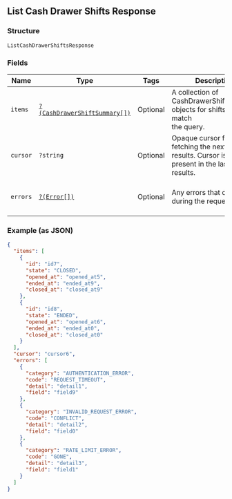 ## List Cash Drawer Shifts Response

### Structure

`ListCashDrawerShiftsResponse`

### Fields

| Name | Type | Tags | Description | Getter | Setter |
|  --- | --- | --- | --- | --- | --- |
| `items` | [`?(CashDrawerShiftSummary[])`](/doc/models/cash-drawer-shift-summary.md) | Optional | A collection of CashDrawerShiftSummary objects for shifts that match<br>the query. | getItems(): ?array | setItems(?array items): void |
| `cursor` | `?string` | Optional | Opaque cursor for fetching the next page of results. Cursor is not<br>present in the last page of results. | getCursor(): ?string | setCursor(?string cursor): void |
| `errors` | [`?(Error[])`](/doc/models/error.md) | Optional | Any errors that occurred during the request. | getErrors(): ?array | setErrors(?array errors): void |

### Example (as JSON)

```json
{
  "items": [
    {
      "id": "id7",
      "state": "CLOSED",
      "opened_at": "opened_at5",
      "ended_at": "ended_at9",
      "closed_at": "closed_at9"
    },
    {
      "id": "id8",
      "state": "ENDED",
      "opened_at": "opened_at6",
      "ended_at": "ended_at0",
      "closed_at": "closed_at0"
    }
  ],
  "cursor": "cursor6",
  "errors": [
    {
      "category": "AUTHENTICATION_ERROR",
      "code": "REQUEST_TIMEOUT",
      "detail": "detail1",
      "field": "field9"
    },
    {
      "category": "INVALID_REQUEST_ERROR",
      "code": "CONFLICT",
      "detail": "detail2",
      "field": "field0"
    },
    {
      "category": "RATE_LIMIT_ERROR",
      "code": "GONE",
      "detail": "detail3",
      "field": "field1"
    }
  ]
}
```

